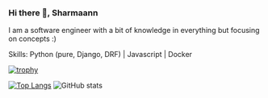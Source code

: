 ### Hi there 👋, Sharmaann

I am a software engineer with a bit of knowledge in everything but focusing on concepts :)

Skills: Python (pure, Django, DRF) | Javascript | Docker 

[![trophy](https://github-profile-trophy.vercel.app/?username=Sharmaann)](https://github.com/ryo-ma/github-profile-trophy)

[![Top Langs](https://github-readme-stats.vercel.app/api/top-langs/?username=Sharmaann)](https://github.com/Sharmann/github-readme-stats) ![GitHub stats](https://github-readme-stats.vercel.app/api?username=Sharmaann&show_icons=true)  
